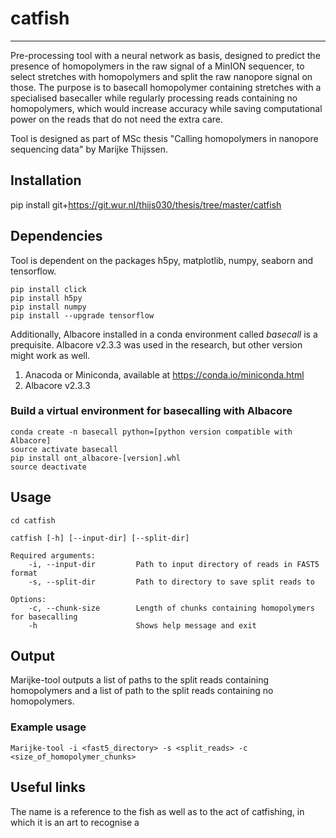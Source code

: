 # catfish
-------------------------------------------------------------------------------
Pre-processing tool with a neural network as basis, designed to predict the presence of homopolymers
in the raw signal of a MinION sequencer, to select stretches with homopolymers and split
the raw nanopore signal on those. The purpose is to basecall homopolymer containing stretches with
a specialised basecaller while regularly processing reads containing no homopolymers, which would increase
accuracy while saving computational power on the reads that do not need the extra care.

Tool is designed as part of MSc thesis "Calling homopolymers in nanopore sequencing data"
by Marijke Thijssen.


## Installation
pip install git+https://git.wur.nl/thijs030/thesis/tree/master/catfish

## Dependencies
Tool is dependent on the packages h5py, matplotlib, numpy, seaborn and tensorflow.

`pip install click` <br />
`pip install h5py`  <br />
`pip install numpy`  <br />
`pip install --upgrade tensorflow`

Additionally, Albacore installed in a conda environment called *basecall* is a prequisite. Albacore v2.3.3
was used in the research, but other version might work as well.
1. Anacoda or Miniconda, available at https://conda.io/miniconda.html
2. Albacore v2.3.3

### Build a virtual environment for basecalling with Albacore
`conda create -n basecall python=[python version compatible with Albacore]`  <br />
`source activate basecall` <br />
`pip install ont_albacore-[version].whl` <br />
`source deactivate`


## Usage
`cd catfish`
```
catfish [-h] [--input-dir] [--split-dir]

Required arguments:
    -i, --input-dir         Path to input directory of reads in FAST5 format
    -s, --split-dir         Path to directory to save split reads to
    
Options:
    -c, --chunk-size        Length of chunks containing homopolymers for basecalling
    -h                      Shows help message and exit
```


## Output 
Marijke-tool outputs a list of paths to the split reads containing homopolymers and
a list of path to the split reads containing no homopolymers.

### Example usage
`Marijke-tool -i <fast5_directory> -s <split_reads> -c <size_of_homopolymer_chunks>`


## Useful links
The name is a reference to the fish as well as to the act of catfishing, in which it is 
an art to recognise a 



